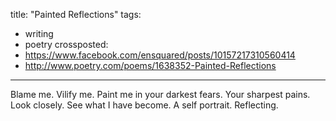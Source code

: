title: "Painted Reflections"
tags:
- writing
- poetry
crossposted:
- https://www.facebook.com/ensquared/posts/10157217310560414
- http://www.poetry.com/poems/1638352-Painted-Reflections
---
Blame me. Vilify me.
Paint me in your darkest fears. Your sharpest pains.
Look closely. See what I have become.
A self portrait.
Reflecting.
